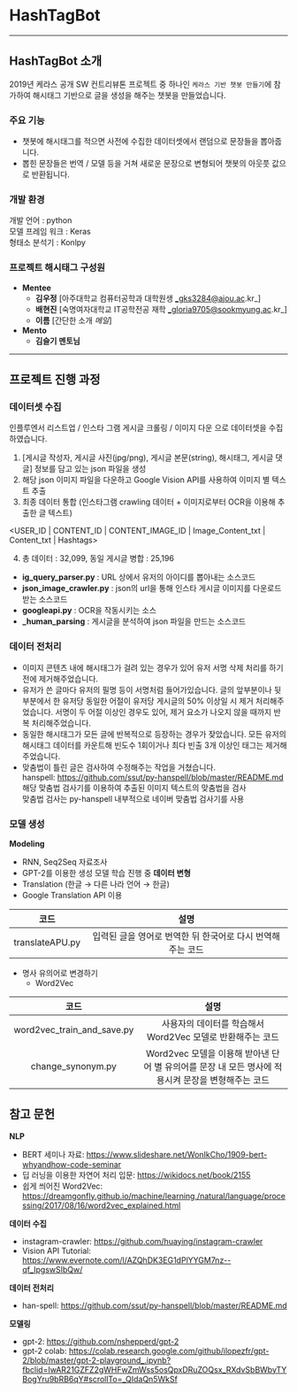 # HashTagBot

---

## HashTagBot 소개
2019년 케라스 공개 SW 컨트리뷰톤 프로젝트 중 하나인 `케라스 기반 챗봇 만들기`에 참가하여  해시태그 기반으로 글을 생성을 해주는 챗봇을 만들었습니다.

### 주요 기능
 * 챗봇에 해시태그를 적으면 사전에 수집한 데이터셋에서 랜덤으로 문장들을 뽑아줍니다.
 * 뽑힌 문장들은 번역 / 모델 등을 거쳐 새로운 문장으로 변형되어 챗봇의 아웃풋 값으로 반환됩니다.
 
### 개발 환경
개발 언어 : python <br>
모델 프레임 워크 : Keras  <br>
형태소 분석기 : Konlpy <br>


 ### 프로젝트 해시태그 구성원
*	__Mentee__ 
    *	__김우정__ [아주대학교 컴퓨터공학과 대학원생  _gks3284@ajou.ac.kr_]
    * __배현진__ [숙명여자대학교 IT공학전공 재학 _gloria9705@sookmyung.ac.kr_]
    * __이름__ [간단한 소개 _메일_]    
 *	__Mento__ 
    *	__김슬기 멘토님__ 
    
---

## 프로젝트 진행 과정

### 데이터셋 수집 
인플루엔서 리스트업 / 인스타 그램 게시글 크롤링 / 이미지 다운 으로 데이터셋을 수집하였습니다.

1. [게시글 작성자, 게시글 사진(jpg/png), 게시글 본문(string), 해시태그, 게시글 댓글] 정보를 담고 있는 json 파일을 생성
2. 해당 json 이미지 파일을 다운하고 Google Vision API를 사용하여 이미지 별 텍스트 추출
3. 최종 데이터 통합 (인스타그램 crawling 데이터 + 이미지로부터 OCR을 이용해 추출한 글 텍스트)

<USER_ID | CONTENT_ID | CONTENT_IMAGE_ID | Image_Content_txt | Content_txt | Hashtags>

4. 총 데이터 : 32,099, 동일 게시글 병합 : 25,196

* **ig_query_parser.py**
 : URL 상에서 유저의 아이디를 뽑아내는 소스코드
* **json_image_crawler.py**
 : json의 url을 통해 인스타 게시글 이미지를 다운로드 받는 소스코드
* **googleapi.py**
 : OCR을 작동시키는 소스
* **_human_parsing**
 : 게시글을 분석하여 json 파일을 만드는 소스코드

###  데이터 전처리 
* 이미지 콘텐츠 내에 해시태그가 걸려 있는 경우가 있어 유저 서명 삭제 처리를 하기 전에 제거해주었습니다.
* 유저가 쓴 글마다 유저의 필명 등이 서명처럼 들어가있습니다. 글의 앞부분이나 뒷부분에서 한 유저당 동일한 어절이 유저당 게시글의 50% 이상일 시 제거 처리해주었습니다. 서명이 두 어절 이상인 경우도 있어, 제거 요소가 나오지 않을 때까지 반복 처리해주었습니다.
* 동일한 해시태그가 모든 글에 반복적으로 등장하는 경우가 잦았습니다. 모든 유저의 해시태그 데이터를 카운트해 빈도수 1회이거나 최다 빈출 3개 이상인 태그는 제거해주었습니다.
* 맞춤법이 틀린 글은 검사하여 수정해주는 작업을 거쳤습니다. <br>
hanspell: https://github.com/ssut/py-hanspell/blob/master/README.md<br>
해당 맞춤법 검사기를 이용하여 추출된 이미지 텍스트의 맞춤법을 검사 <br>
맞춤법 검사는 py-hanspell 내부적으로 네이버 맞춤법 검사기를 사용


### 모델 생성
**Modeling**
 * RNN, Seq2Seq 자료조사
 * GPT-2를 이용한 생성 모델 학습 진행 중
**데이터 변형**
 * Translation (한글 →  다른 나라 언어 →  한글)
 * Google Translation API 이용

|코드|설명|
|:--------:|:--------:|
|translateAPU.py|입력된 글을 영어로 번역한 뒤 한국어로 다시 번역해주는 코드|


* 명사 유의어로 변경하기 
    * Word2Vec

|코드|설명|
|:--------:|:--------:|
|word2vec_train_and_save.py|사용자의 데이터를 학습해서 Word2Vec 모델로 반환해주는 코드|
|change_synonym.py|Word2vec 모델을 이용해 받아낸 단어 별 유의어를 문장 내 모든 명사에 적용시켜 문장을 변형해주는 코드|

## 참고 문헌

**NLP**
* BERT 세미나 자료: <https://www.slideshare.net/WonIkCho/1909-bert-whyandhow-code-seminar>
* 딥 러닝을 이용한 자연어 처리 입문: <https://wikidocs.net/book/2155>
* 쉽게 씌어진 Word2Vec: <https://dreamgonfly.github.io/machine/learning,/natural/language/processing/2017/08/16/word2vec_explained.html>

**데이터 수집**
* instagram-crawler: <https://github.com/huaying/instagram-crawler>
* Vision API Tutorial: <https://www.evernote.com/l/AZQhDK3EG1dPlYYGM7nz--qf_IpgswSIbQw/>

**데이터 전처리**
* han-spell: <https://github.com/ssut/py-hanspell/blob/master/README.md>

**모델링**
* gpt-2: <https://github.com/nshepperd/gpt-2>
* gpt-2 colab: <https://colab.research.google.com/github/ilopezfr/gpt-2/blob/master/gpt-2-playground_.ipynb?fbclid=IwAR21GZFZ2gWHFwZmWss5osQpxDRuZOQsx_RXdvSbBWbyTYBogYru9bRB6qY#scrollTo=_QIdaQn5WkSf>
